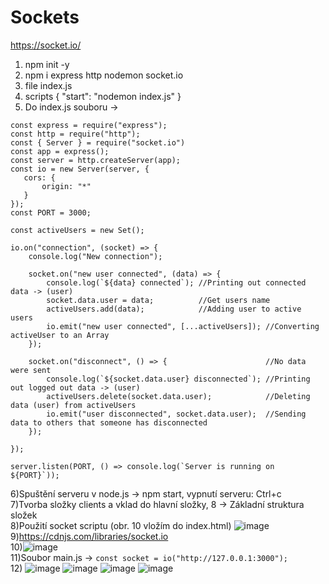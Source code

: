 # Sockets

https://socket.io/

1) npm init -y
2) npm i express http nodemon socket.io
3) file index.js
4) scripts { "start": "nodemon index.js" } 
5) Do index.js souboru -> 
```
const express = require("express");
const http = require("http");
const { Server } = require("socket.io")
const app = express();
const server = http.createServer(app);
const io = new Server(server, {
   cors: {
       origin: "*"
   } 
});
const PORT = 3000;

const activeUsers = new Set();

io.on("connection", (socket) => {
    console.log("New connection");

    socket.on("new user connected", (data) => {
        console.log(`${data} connected`); //Printing out connected data -> (user)
        socket.data.user = data;          //Get users name
        activeUsers.add(data);            //Adding user to active users
        io.emit("new user connected", [...activeUsers]); //Converting activeUser to an Array
    });

    socket.on("disconnect", () => {                      //No data were sent
        console.log(`${socket.data.user} disconnected`); //Printing out logged out data -> (user)
        activeUsers.delete(socket.data.user);            //Deleting data (user) from activeUsers
        io.emit("user disconnected", socket.data.user);  //Sending data to others that someone has disconnected
    });

});

server.listen(PORT, () => console.log(`Server is running on ${PORT}`));

```
6)Spuštění serveru v node.js -> npm start, vypnutí serveru: Ctrl+c<br>
7)Tvorba složky clients a vklad do hlavní složky, 8 -> Základní struktura složek<br>
8)Použití socket scriptu (obr. 10 vložím do index.html)
![image](https://user-images.githubusercontent.com/90755554/148746804-30a30302-b03d-494f-96ec-466e49f3dddd.png)<br>
9)https://cdnjs.com/libraries/socket.io <br>
10)![image](https://user-images.githubusercontent.com/90755554/148747793-075510a9-3d0e-42dc-9eb7-e81e22d8ca94.png) <br>
11)Soubor main.js -> ``const socket = io("http://127.0.0.1:3000");``<br>
12) ![image](https://user-images.githubusercontent.com/90755554/148749802-be03d7ea-f44a-46ae-a4aa-54e4bc5f21b6.png)
![image](https://user-images.githubusercontent.com/90755554/148749277-605e0c2c-1170-4f84-8384-cef5d2b7ff6e.png)
![image](https://user-images.githubusercontent.com/90755554/148749557-442d7bac-59bb-4b24-af47-6c90281173c0.png)
![image](https://user-images.githubusercontent.com/90755554/148749630-aae2a24b-f243-4cba-9c18-0ec50a406161.png)
